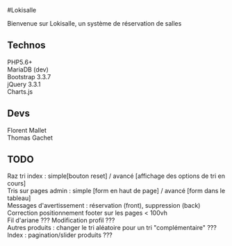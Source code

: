 #Lokisalle

Bienvenue sur Lokisalle, un système de réservation de salles

## Technos
PHP5.6+  
MariaDB (dev)  
Bootstrap 3.3.7  
jQuery 3.3.1  
Charts.js  

## Devs
Florent Mallet  
Thomas Gachet  

## TODO  
Raz tri index : simple[bouton reset] / avancé [affichage des options de tri en cours]  
Tris sur pages admin : simple [form en haut de page] / avancé [form dans le tableau]  
Messages d'avertissement : réservation (front), suppression (back)
Correction positionnement footer sur les pages < 100vh  
Fil d'ariane ???
Modification profil ???  
Autres produits : changer le tri aléatoire pour un tri "complémentaire" ???  
Index : pagination/slider produits  ???
